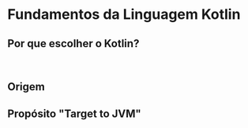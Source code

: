 # Fundamentos da Linguagem Kotlin

## Por que escolher o Kotlin?

<br>

## Origem


## Propósito "Target to JVM"
